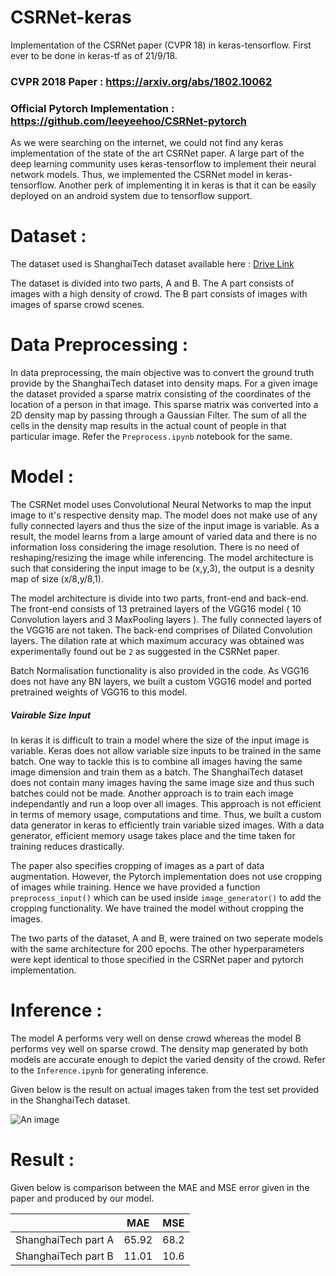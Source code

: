 # CSRNet-keras
Implementation of the CSRNet paper (CVPR 18) in keras-tensorflow. First ever to be done in keras-tf as of 21/9/18.

### CVPR 2018 Paper : https://arxiv.org/abs/1802.10062

### Official Pytorch Implementation : https://github.com/leeyeehoo/CSRNet-pytorch

As we were searching on the internet, we could not find any keras implementation of the state of the art CSRNet paper. A large part of the deep learning community uses keras-tensorflow to implement their neural network models. Thus, we implemented the CSRNet model in keras-tensorflow. Another perk of implementing it in keras is that it can be easily deployed on an android system due to tensorflow support.

# Dataset :
The dataset used is ShanghaiTech dataset available here : [Drive Link](https://drive.google.com/file/d/16dhJn7k4FWVwByRsQAEpl9lwjuV03jVI/view)

The dataset is divided into two parts, A and B. The A part consists of images with a high density of crowd. The B part consists of images with images of sparse crowd scenes.   

# Data Preprocessing  :
In data preprocessing, the main objective was to convert the ground truth provide by the ShanghaiTech dataset into density maps. For a given image the dataset provided a sparse matrix consisting of the coordinates of the location of a person in that image. This sparse matrix was converted into a 2D density map by passing through a Gaussian Filter. The sum of all the cells in the density map results in the actual count of people in that particular image. Refer the `Preprocess.ipynb` notebook for the same.

# Model :
The CSRNet model uses Convolutional Neural Networks to map the input image to it's respective density map. The model does not make use of any fully connected layers and thus the size of the input image is variable. As a result, the model learns from a large amount of varied data and there is no information loss considering the image resolution. There is no need of reshaping/resizing the image while inferencing. The model architecture is such that considering the input image to be (x,y,3), the output is a desnity map of size (x/8,y/8,1).

The model architecture is divide into two parts, front-end and back-end. The front-end consists of 13 pretrained layers of the VGG16 model ( 10 Convolution layers and 3 MaxPooling layers ). The fully connected layers of the VGG16 are not taken. The back-end comprises of Dilated Convolution layers. The dilation rate at which maximum accuracy was obtained was experimentally found out be `2` as suggested in the CSRNet paper.

Batch Normalisation functionality is also provided in the code. As VGG16 does not have any BN layers, we built a custom VGG16 model and ported pretrained weights of VGG16 to this model.


##### Vairable Size Input
In keras it is difficult to train a model where the size of the input image is variable. Keras does not allow variable size inputs to be trained in the same batch. One way to tackle this is to combine all images having the same image dimension and train them as a batch. The ShanghaiTech dataset does not contain many images having the same image size and thus such batches could not be made. Another approach is to train each image independantly and run a loop over all images. This approach is not efficient in terms of memory usage, computations and time. Thus, we built a custom data generator in keras to efficiently train variable sized images. With a data generator, efficient memory usage takes place and the time taken for training reduces drastically.

The paper also specifies cropping of images as a part of data augmentation. However, the Pytorch implementation does not use cropping of images while training. Hence we have provided a function `preprocess_input()` which can be used inside `image_generator()` to add the cropping functionality. We have trained the model without cropping the images.

The two parts of the dataset, A and B, were trained on two seperate models with the same architecture for 200 epochs. The other hyperparameters were kept identical to those specified in the CSRNet paper and pytorch implementation.

# Inference :

The model A performs very well on dense crowd whereas the model B performs vey well on sparse crowd. The density map generated by both models are accurate enough to depict the varied density of the crowd. Refer to the `Inference.ipynb` for generating inference. 

Given below is the result on actual images taken from the test set provided in the ShanghaiTech dataset.

![An image](https://github.com/Neerajj9/CSRNet-keras/blob/master/test_images/IMG_105.jpg) <!-- .element height="50%" width="50%" -->
# Result :

Given below is comparison between the MAE and MSE error given in the paper and produced by our model. 

|                     | MAE           |   MSE         |
| ------------------- | ------------- |---------------|
|ShanghaiTech part A  | 65.92         | 68.2          |
|ShanghaiTech part B  | 11.01         | 10.6          |


 


